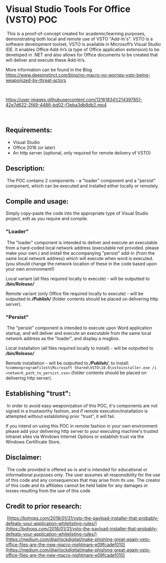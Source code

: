 # Visual Studio Tools For Office (VSTO) POC
​
This is a proof-of-concept created for academic/learning purposes, demonstrating both local and remote use of VSTO "Add-In's". 
VSTO is a software development toolset, VSTO is available in Microsoft’s Visual Studio IDE. It enables Office Add-In’s (a type of Office application extension) to be developed in .NET and also allows for Office documents to be created that will deliver and execute these Add-In’s. 

More information can be found in the Blog
https://www.deepinstinct.com/blog/no-macro-no-worries-vsto-being-weaponized-by-threat-actors

​

https://user-images.githubusercontent.com/121618341/214397851-42e7d622-2f49-4486-bd02-f3eba3db8db2.mp4

​
## Requirements:
* Visual Studio
* Office 2016 (or later)
* An http server (optional, only required for remote delivery of VSTO)
​
## Description:
​
The POC contains 2 components - a "loader" component and a "persist" component, which can be executed and installed either locally or remotely.

## Compile and usage:
Simply copy-paste the code into the appropriate type of Visual Studio project, edit as you require and compile.
​
### "Loader"
​
The "loader" component is intended to deliver and execute an executable from a hard-coded local network address (executable not provided. please make your own.) and install the accompanying "persist" add-in (from the same local network address) which will execute when word is executed. (you should change the network location of these in the code based upon your own environment!)
​

Local variant (all files required locally to execute) - will be outputted to ***/bin/Release/***
​

Remote variant (only Office file required locally to execute) - will be outputted to ***/Publish/*** (folder contents should be placed on delivering http server).
​
### "Persist"
​
The "persist" component is intended to execute upon Word application startup, and will deliver and execute an executable from the same local network address as the "loader", and display a msgbox.
​

Local installation (all files required locally to install) - will be outputted to ***/bin/Release/***
​

Remote installation - will be outputted to ***/Publish/***, to install: ```%commonprogramfiles%\Microsoft Shared\VSTO\10.0\vstoinstaller.exe /i <network_path_to_persist.vso>``` (folder contents should be placed on delivering http server).
​
## Establishing "trust":
​
In order to avoid easy weaponization of this POC, it's components are not signed in a trustworthy fashion, and if remote execution/installation is attempted without establishing prior "trust", it will fail.
​

If you intend on using this POC in remote fashion in your own environment please add your delivering http server to your executing machine's trusted intranet sites via Windows Internet Options or establish trust via the Windows Certificate Store.
​
## Disclaimer:
​
The code provided is offered as-is and is intended for educational or informational purposes only. The user assumes all responsibility for the use of this code and any consequences that may arise from its use. The creator of this code and its affiliates cannot be held liable for any damages or losses resulting from the use of this code
​
## Credit to prior research:
​
[https://bohops.com/2018/01/31/vsto-the-payload-installer-that-probably-defeats-your-application-whitelisting-rules/](https://bohops.com/2018/01/31/vsto-the-payload-installer-that-probably-defeats-your-application-whitelisting-rules/)
​
[https://medium.com/@airlockdigital/make-phishing-great-again-vsto-office-files-are-the-new-macro-nightmare-e09fcadef010](https://medium.com/@airlockdigital/make-phishing-great-again-vsto-office-files-are-the-new-macro-nightmare-e09fcadef010)
